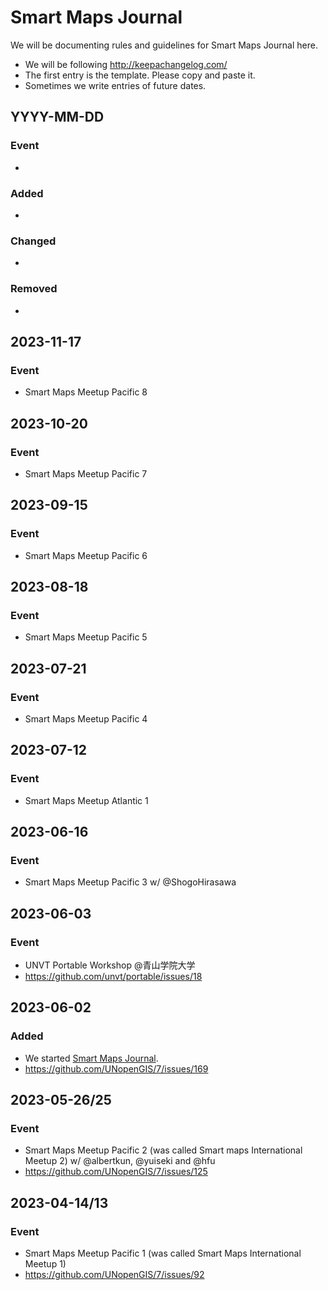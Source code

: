 # Smart Maps Journal
We will be documenting rules and guidelines for Smart Maps Journal here. 
- We will be following http://keepachangelog.com/
- The first entry is the template. Please copy and paste it.
- Sometimes we write entries of future dates. 

## YYYY-MM-DD
### Event
-
### Added
-
### Changed
-
### Removed
-

## 2023-11-17
### Event
- Smart Maps Meetup Pacific 8

## 2023-10-20
### Event
- Smart Maps Meetup Pacific 7

## 2023-09-15
### Event
- Smart Maps Meetup Pacific 6

## 2023-08-18
### Event
- Smart Maps Meetup Pacific 5

## 2023-07-21
### Event
- Smart Maps Meetup Pacific 4

## 2023-07-12
### Event
- Smart Maps Meetup Atlantic 1

## 2023-06-16
### Event
- Smart Maps Meetup Pacific 3 w/ @ShogoHirasawa

## 2023-06-03
### Event
- UNVT Portable Workshop @青山学院大学
- https://github.com/unvt/portable/issues/18

## 2023-06-02
### Added
- We started [Smart Maps Journal](https://github.com/unopengis/smj).
- https://github.com/UNopenGIS/7/issues/169

## 2023-05-26/25
### Event
- Smart Maps Meetup Pacific 2 (was called Smart maps International Meetup 2) w/ @albertkun, @yuiseki and @hfu
- https://github.com/UNopenGIS/7/issues/125

## 2023-04-14/13
### Event
- Smart Maps Meetup Pacific 1 (was called Smart Maps International Meetup 1)
- https://github.com/UNopenGIS/7/issues/92
